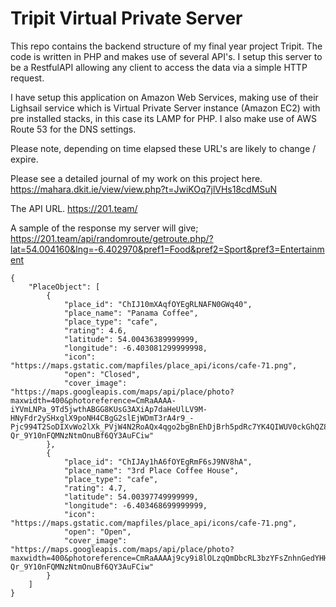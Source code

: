 # Tripit Virtual Private Server
This repo contains the backend structure of my final year project Tripit. The code is written in PHP and makes use of several API's. I setup this server to be a RestfulAPI allowing any client to access the data via a simple HTTP request. 

I have setup this application on Amazon Web Services, making use of their Lighsail service which is Virtual Private Server instance (Amazon EC2) with pre installed stacks, in this case its LAMP for PHP. I also make use of AWS Route 53 for the DNS settings.

Please note, depending on time elapsed these URL's are likely to change / expire.

Please see a detailed journal of my work on this project here.
https://mahara.dkit.ie/view/view.php?t=JwiKOq7jlVHs18cdMSuN

The API URL.
https://201.team/

A sample of the response my server will give;
https://201.team/api/randomroute/getroute.php/?lat=54.004160&lng=-6.402970&pref1=Food&pref2=Sport&pref3=Entertainment


```
{
    "PlaceObject": [
        {
            "place_id": "ChIJ10mXAqfOYEgRLNAFN0GWq40",
            "place_name": "Panama Coffee",
            "place_type": "cafe",
            "rating": 4.6,
            "latitude": 54.00436389999999,
            "longitude": -6.403081299999998,
            "icon": "https://maps.gstatic.com/mapfiles/place_api/icons/cafe-71.png",
            "open": "Closed",
            "cover_image": "https://maps.googleapis.com/maps/api/place/photo?maxwidth=400&photoreference=CmRaAAAA-iYVmLNPa_9Td5jwthABGG8KUsG3AXiAp7daHeUlLV9M-HNyFdr2ySHxglX9poNH4CBgG2slEjWDmT3rA4r9_-Pjc994T2SoDIXvWo2lXk_PVjW4N2RoAQx4qgo2bgBnEhDjBrh5pdRc7YK4QIWUV0ckGhQZ8D94bMxP_jXb5CYijeAnwldPSA&key=AIzaSyC-Qr_9Y10nFQMNzNtmOnuBf6QY3AuFCiw"
        },
        {
            "place_id": "ChIJAy1hA6fOYEgRmF6sJ9NV8hA",
            "place_name": "3rd Place Coffee House",
            "place_type": "cafe",
            "rating": 4.7,
            "latitude": 54.00397749999999,
            "longitude": -6.403468699999999,
            "icon": "https://maps.gstatic.com/mapfiles/place_api/icons/cafe-71.png",
            "open": "Open",
            "cover_image": "https://maps.googleapis.com/maps/api/place/photo?maxwidth=400&photoreference=CmRaAAAAj9cy9i8lOLzqQmDbcRL3bzYFsZnhnGedYHHVk8usyN9jNZQlOtajNjA8X7GgeS_cWKJBd_U6ayLxik8jT8jCYIXWOs4AvdQIHJmzEzngeBiHHtasDPgm0DI5OK2fTBMfEhCzBLRvaCZAFb0DcqbCqClqGhQmrOQNXavf7updiWWKVNRwU96Vrw&key=AIzaSyC-Qr_9Y10nFQMNzNtmOnuBf6QY3AuFCiw"
        }
    ]
}
```
